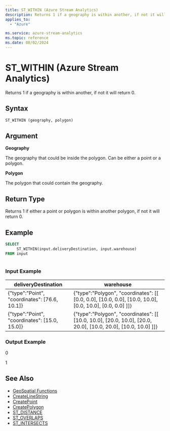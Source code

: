 ```yaml
---
title: ST_WITHIN (Azure Stream Analytics)
description: Returns 1 if a geography is within another, if not it will return 0.
applies_to: 
  - "Azure"

ms.service: azure-stream-analytics
ms.topic: reference
ms.date: 08/02/2024
---
```

# ST_WITHIN (Azure Stream Analytics)
  Returns 1 if a geography is within another, if not it will return 0.  
  
 ## Syntax  
  
```SQL   
ST_WITHIN (geography, polygon)  
```  
  
## Argument  
 **Geography**  
  
 The geography that could be inside the polygon. Can be either a point or a polygon.  
  
 **Polygon**  
  
 The polygon that could contain the geography.  
  
## Return Type  
 Returns 1 if either a point or polygon is within another polygon, if not it will return 0.  
  
## Example  
  
```SQL  
SELECT  
     ST_WITHIN(input.deliveryDestination, input.warehouse)  
FROM input  
  
```  
  
### Input Example  
  
|deliveryDestination|warehouse|  
|-------------------------|---------------|  
|{"type":"Point", "coordinates": [76.6, 10.1]}|{"type":"Polygon", "coordinates": [[ [0.0, 0.0], [10.0, 0.0], [10.0, 10.0], [0.0, 10.0], [0.0, 0.0] ]]}|  
|{"type":"Point", "coordinates": [15.0, 15.0]}|{"type":"Polygon", "coordinates": [[ [10.0, 10.0], [20.0, 10.0], [20.0, 20.0], [10.0, 20.0], [10.0, 10.0] ]]}|  
  
### Output Example  
 0  
  
 1  
  
## See Also  

* [GeoSpatial Functions](geospatial-functions.md)
* [CreateLineString](createlinestring.md)
* [CreatePoint](createpoint.md)
* [CreatePolygon](createpolygon.md)
* [ST_DISTANCE](st-distance.md)
* [ST_OVERLAPS](st-overlaps.md)
* [ST_INTERSECTS](st-intersects.md)
